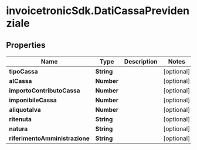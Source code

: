 # invoicetronicSdk.DatiCassaPrevidenziale

## Properties

Name | Type | Description | Notes
------------ | ------------- | ------------- | -------------
**tipoCassa** | **String** |  | [optional] 
**alCassa** | **Number** |  | [optional] 
**importoContributoCassa** | **Number** |  | [optional] 
**imponibileCassa** | **Number** |  | [optional] 
**aliquotaIva** | **Number** |  | [optional] 
**ritenuta** | **String** |  | [optional] 
**natura** | **String** |  | [optional] 
**riferimentoAmministrazione** | **String** |  | [optional] 


